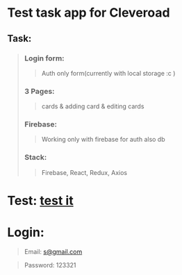 # Test task app for Cleveroad

## Task:

> ### Login form:
> > Auth only form(currently with local storage :c )
>
> ### 3 Pages:
> > cards & adding card & editing cards
>
> ### Firebase:
> > Working only with firebase for auth also db
>
> ### Stack:
> > Firebase, React, Redux, Axios

# Test: [test it](https://test-task-d2c60.web.app)

# Login:

> Email: s@gmail.com


> Password: 123321
